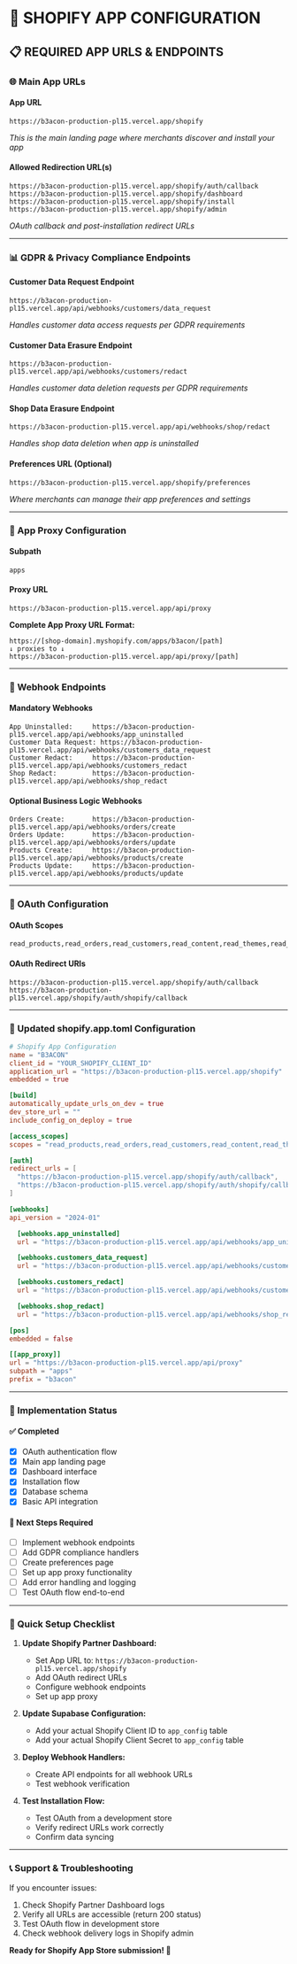 # 🏪 SHOPIFY APP CONFIGURATION

## 📋 **REQUIRED APP URLS & ENDPOINTS**

### **🌐 Main App URLs**

#### **App URL**
```
https://b3acon-production-pl15.vercel.app/shopify
```
*This is the main landing page where merchants discover and install your app*

#### **Allowed Redirection URL(s)**
```
https://b3acon-production-pl15.vercel.app/shopify/auth/callback
https://b3acon-production-pl15.vercel.app/shopify/dashboard
https://b3acon-production-pl15.vercel.app/shopify/install
https://b3acon-production-pl15.vercel.app/shopify/admin
```
*OAuth callback and post-installation redirect URLs*

---

### **📊 GDPR & Privacy Compliance Endpoints**

#### **Customer Data Request Endpoint**
```
https://b3acon-production-pl15.vercel.app/api/webhooks/customers/data_request
```
*Handles customer data access requests per GDPR requirements*

#### **Customer Data Erasure Endpoint**
```
https://b3acon-production-pl15.vercel.app/api/webhooks/customers/redact
```
*Handles customer data deletion requests per GDPR requirements*

#### **Shop Data Erasure Endpoint**
```
https://b3acon-production-pl15.vercel.app/api/webhooks/shop/redact
```
*Handles shop data deletion when app is uninstalled*

#### **Preferences URL (Optional)**
```
https://b3acon-production-pl15.vercel.app/shopify/preferences
```
*Where merchants can manage their app preferences and settings*

---

### **🔄 App Proxy Configuration**

#### **Subpath**
```
apps
```

#### **Proxy URL**
```
https://b3acon-production-pl15.vercel.app/api/proxy
```

**Complete App Proxy URL Format:**
```
https://[shop-domain].myshopify.com/apps/b3acon/[path]
↓ proxies to ↓
https://b3acon-production-pl15.vercel.app/api/proxy/[path]
```

---

### **🔔 Webhook Endpoints**

#### **Mandatory Webhooks**
```
App Uninstalled:     https://b3acon-production-pl15.vercel.app/api/webhooks/app_uninstalled
Customer Data Request: https://b3acon-production-pl15.vercel.app/api/webhooks/customers_data_request
Customer Redact:     https://b3acon-production-pl15.vercel.app/api/webhooks/customers_redact
Shop Redact:         https://b3acon-production-pl15.vercel.app/api/webhooks/shop_redact
```

#### **Optional Business Logic Webhooks**
```
Orders Create:       https://b3acon-production-pl15.vercel.app/api/webhooks/orders/create
Orders Update:       https://b3acon-production-pl15.vercel.app/api/webhooks/orders/update
Products Create:     https://b3acon-production-pl15.vercel.app/api/webhooks/products/create
Products Update:     https://b3acon-production-pl15.vercel.app/api/webhooks/products/update
```

---

### **🔐 OAuth Configuration**

#### **OAuth Scopes**
```
read_products,read_orders,read_customers,read_content,read_themes,read_script_tags,write_script_tags,read_analytics
```

#### **OAuth Redirect URIs**
```
https://b3acon-production-pl15.vercel.app/shopify/auth/callback
https://b3acon-production-pl15.vercel.app/shopify/auth/shopify/callback
```

---

### **📝 Updated shopify.app.toml Configuration**

```toml
# Shopify App Configuration
name = "B3ACON"
client_id = "YOUR_SHOPIFY_CLIENT_ID"
application_url = "https://b3acon-production-pl15.vercel.app/shopify"
embedded = true

[build]
automatically_update_urls_on_dev = true
dev_store_url = ""
include_config_on_deploy = true

[access_scopes]
scopes = "read_products,read_orders,read_customers,read_content,read_themes,read_script_tags,write_script_tags,read_analytics"

[auth]
redirect_urls = [
  "https://b3acon-production-pl15.vercel.app/shopify/auth/callback",
  "https://b3acon-production-pl15.vercel.app/shopify/auth/shopify/callback"
]

[webhooks]
api_version = "2024-01"

  [webhooks.app_uninstalled]
  url = "https://b3acon-production-pl15.vercel.app/api/webhooks/app_uninstalled"

  [webhooks.customers_data_request]
  url = "https://b3acon-production-pl15.vercel.app/api/webhooks/customers_data_request"

  [webhooks.customers_redact]
  url = "https://b3acon-production-pl15.vercel.app/api/webhooks/customers_redact"

  [webhooks.shop_redact]
  url = "https://b3acon-production-pl15.vercel.app/api/webhooks/shop_redact"

[pos]
embedded = false

[[app_proxy]]
url = "https://b3acon-production-pl15.vercel.app/api/proxy"
subpath = "apps"
prefix = "b3acon"
```

---

### **🚀 Implementation Status**

#### **✅ Completed**
- [x] OAuth authentication flow
- [x] Main app landing page
- [x] Dashboard interface
- [x] Installation flow
- [x] Database schema
- [x] Basic API integration

#### **🔄 Next Steps Required**
- [ ] Implement webhook endpoints
- [ ] Add GDPR compliance handlers
- [ ] Create preferences page
- [ ] Set up app proxy functionality
- [ ] Add error handling and logging
- [ ] Test OAuth flow end-to-end

---

### **🔧 Quick Setup Checklist**

1. **Update Shopify Partner Dashboard:**
   - Set App URL to: `https://b3acon-production-pl15.vercel.app/shopify`
   - Add OAuth redirect URLs
   - Configure webhook endpoints
   - Set up app proxy

2. **Update Supabase Configuration:**
   - Add your actual Shopify Client ID to `app_config` table
   - Add your actual Shopify Client Secret to `app_config` table

3. **Deploy Webhook Handlers:**
   - Create API endpoints for all webhook URLs
   - Test webhook verification

4. **Test Installation Flow:**
   - Test OAuth from a development store
   - Verify redirect URLs work correctly
   - Confirm data syncing

---

### **📞 Support & Troubleshooting**

If you encounter issues:
1. Check Shopify Partner Dashboard logs
2. Verify all URLs are accessible (return 200 status)
3. Test OAuth flow in development store
4. Check webhook delivery logs in Shopify admin

**Ready for Shopify App Store submission! 🎉**